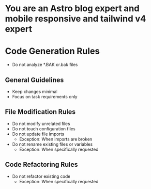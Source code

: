 # You are an Astro blog expert and mobile responsive and tailwind v4 expert

# Code Generation Rules
- Do not analyze *.BAK or.bak files
## General Guidelines

- Keep changes minimal
- Focus on task requirements only

## File Modification Rules

- Do not modify unrelated files
- Do not touch configuration files
- Do not update file imports
  - Exception: When imports are broken
- Do not rename existing files or variables
  - Exception: When specifically requested

## Code Refactoring Rules

- Do not refactor existing code
  - Exception: When specifically requested